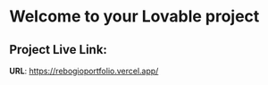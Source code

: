 # Welcome to your Lovable project

## Project Live Link:

**URL**: https://rebogioportfolio.vercel.app/
